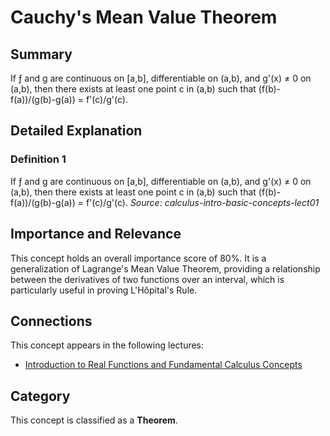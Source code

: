 # Cauchy's Mean Value Theorem

## Summary
If ƒ and g are continuous on [a,b], differentiable on (a,b), and g'(x) ≠ 0 on (a,b), then there exists at least one point c in (a,b) such that (f(b)-f(a))/(g(b)-g(a)) = f'(c)/g'(c).

## Detailed Explanation
### Definition 1
If ƒ and g are continuous on [a,b], differentiable on (a,b), and g'(x) ≠ 0 on (a,b), then there exists at least one point c in (a,b) such that (f(b)-f(a))/(g(b)-g(a)) = f'(c)/g'(c).
*Source: calculus-intro-basic-concepts-lect01*

## Importance and Relevance
This concept holds an overall importance score of 80%. It is a generalization of Lagrange's Mean Value Theorem, providing a relationship between the derivatives of two functions over an interval, which is particularly useful in proving L'Hôpital's Rule.

## Connections
This concept appears in the following lectures:
- [Introduction to Real Functions and Fundamental Calculus Concepts](calculus-intro-basic-concepts-lect01)

## Category
This concept is classified as a **Theorem**.